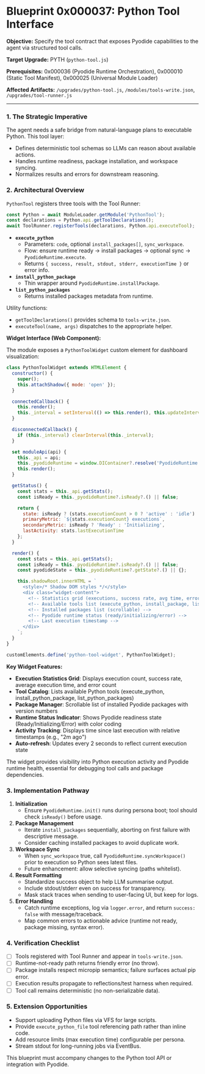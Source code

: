 # Blueprint 0x000037: Python Tool Interface

**Objective:** Specify the tool contract that exposes Pyodide capabilities to the agent via structured tool calls.

**Target Upgrade:** PYTH (`python-tool.js`)

**Prerequisites:** 0x000036 (Pyodide Runtime Orchestration), 0x000010 (Static Tool Manifest), 0x000025 (Universal Module Loader)

**Affected Artifacts:** `/upgrades/python-tool.js`, `/modules/tools-write.json`, `/upgrades/tool-runner.js`

---

### 1. The Strategic Imperative
The agent needs a safe bridge from natural-language plans to executable Python. This tool layer:
- Defines deterministic tool schemas so LLMs can reason about available actions.
- Handles runtime readiness, package installation, and workspace syncing.
- Normalizes results and errors for downstream reasoning.

### 2. Architectural Overview
`PythonTool` registers three tools with the Tool Runner:

```javascript
const Python = await ModuleLoader.getModule('PythonTool');
const declarations = Python.api.getToolDeclarations();
await ToolRunner.registerTools(declarations, Python.api.executeTool);
```

- **`execute_python`**
  - Parameters: `code`, optional `install_packages[]`, `sync_workspace`.
  - Flow: ensure runtime ready → install packages → optional sync → `PyodideRuntime.execute`.
  - Returns `{ success, result, stdout, stderr, executionTime }` or error info.
- **`install_python_package`**
  - Thin wrapper around `PyodideRuntime.installPackage`.
- **`list_python_packages`**
  - Returns installed packages metadata from runtime.

Utility functions:
- `getToolDeclarations()` provides schema to `tools-write.json`.
- `executeTool(name, args)` dispatches to the appropriate helper.

**Widget Interface (Web Component):**

The module exposes a `PythonToolWidget` custom element for dashboard visualization:

```javascript
class PythonToolWidget extends HTMLElement {
  constructor() {
    super();
    this.attachShadow({ mode: 'open' });
  }

  connectedCallback() {
    this.render();
    this._interval = setInterval(() => this.render(), this.updateInterval || 2000);
  }

  disconnectedCallback() {
    if (this._interval) clearInterval(this._interval);
  }

  set moduleApi(api) {
    this._api = api;
    this._pyodideRuntime = window.DIContainer?.resolve('PyodideRuntime');
    this.render();
  }

  getStatus() {
    const stats = this._api.getStats();
    const isReady = this._pyodideRuntime?.isReady?.() || false;

    return {
      state: isReady ? (stats.executionCount > 0 ? 'active' : 'idle') : 'warning',
      primaryMetric: `${stats.executionCount} executions`,
      secondaryMetric: isReady ? 'Ready' : 'Initializing',
      lastActivity: stats.lastExecutionTime
    };
  }

  render() {
    const stats = this._api.getStats();
    const isReady = this._pyodideRuntime?.isReady?.() || false;
    const pyodideState = this._pyodideRuntime?.getState?.() || {};

    this.shadowRoot.innerHTML = `
      <style>/* Shadow DOM styles */</style>
      <div class="widget-content">
        <!-- Statistics grid (executions, success rate, avg time, errors) -->
        <!-- Available tools list (execute_python, install_package, list_packages) -->
        <!-- Installed packages list (scrollable) -->
        <!-- Pyodide runtime status (ready/initializing/error) -->
        <!-- Last execution timestamp -->
      </div>
    `;
  }
}

customElements.define('python-tool-widget', PythonToolWidget);
```

**Key Widget Features:**
- **Execution Statistics Grid**: Displays execution count, success rate, average execution time, and error count
- **Tool Catalog**: Lists available Python tools (execute_python, install_python_package, list_python_packages)
- **Package Manager**: Scrollable list of installed Pyodide packages with version numbers
- **Runtime Status Indicator**: Shows Pyodide readiness state (Ready/Initializing/Error) with color coding
- **Activity Tracking**: Displays time since last execution with relative timestamps (e.g., "2m ago")
- **Auto-refresh**: Updates every 2 seconds to reflect current execution state

The widget provides visibility into Python execution activity and Pyodide runtime health, essential for debugging tool calls and package dependencies.

### 3. Implementation Pathway
1. **Initialization**
   - Ensure `PyodideRuntime.init()` runs during persona boot; tool should check `isReady()` before usage.
2. **Package Management**
   - Iterate `install_packages` sequentially, aborting on first failure with descriptive message.
   - Consider caching installed packages to avoid duplicate work.
3. **Workspace Sync**
   - When `sync_workspace` true, call `PyodideRuntime.syncWorkspace()` prior to execution so Python sees latest files.
   - Future enhancement: allow selective syncing (paths whitelist).
4. **Result Formatting**
   - Standardize success object to help LLM summarise output.
   - Include stdout/stderr even on success for transparency.
   - Mask stack traces when sending to user-facing UI, but keep for logs.
5. **Error Handling**
   - Catch runtime exceptions, log via `logger.error`, and return `success: false` with message/traceback.
   - Map common errors to actionable advice (runtime not ready, package missing, syntax error).

### 4. Verification Checklist
- [ ] Tools registered with Tool Runner and appear in `tools-write.json`.
- [ ] Runtime-not-ready path returns friendly error (no throw).
- [ ] Package installs respect micropip semantics; failure surfaces actual pip error.
- [ ] Execution results propagate to reflections/test harness when required.
- [ ] Tool call remains deterministic (no non-serializable data).

### 5. Extension Opportunities
- Support uploading Python files via VFS for large scripts.
- Provide `execute_python_file` tool referencing path rather than inline code.
- Add resource limits (max execution time) configurable per persona.
- Stream stdout for long-running jobs via EventBus.

This blueprint must accompany changes to the Python tool API or integration with Pyodide.
